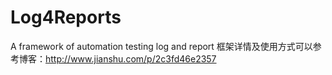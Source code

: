 # Log4Reports
A framework of automation testing log and report
框架详情及使用方式可以参考博客：http://www.jianshu.com/p/2c3fd46e2357
